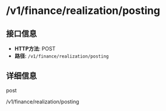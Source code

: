 # /v1/finance/realization/posting

## 接口信息

- **HTTP方法**: POST
- **路径**: `/v1/finance/realization/posting`

## 详细信息

post

/v1/finance/realization/posting
